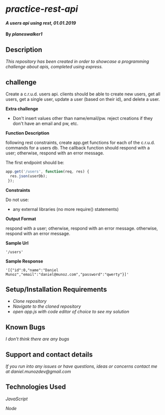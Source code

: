 # _practice-rest-api_

#### _A users api using rest, 01.01.2019_

#### By _**planeswalker1**_

## Description

_This repository has been created in order to showcase a programming challenge about apis, completed using express._

## challenge

Create a c.r.u.d. users api. clients should be able to create new users, get all users, get a single user, update a user (based on their id), and delete a user.

**Extra challenge**

* Don't insert values other than name/email/pw. reject creations if they don't have an email and pw, etc.

**Function Description**

following rest constraints, create app.get functions for each of the c.r.u.d. commands for a users db. The callback function should respond with a user; otherwise, respond with an error message.

The first endpoint should be:

```javascript
app.get('/users', function(req, res) {
  res.json(userDb);
 });
 ```

**Constraints**

Do not use:

* any external libraries (no more require() statements)

**Output Format**

respond with a user; otherwise, respond with an error message. otherwise, respond with an error message.

**Sample Url**

```
'/users'
```

**Sample Response**

```
'[{"id":0,"name":"Daniel Munoz","email":"daniel@munoz.com","password":"qwerty"}]'
```

## Setup/Installation Requirements

* _Clone repository_
* _Navigate to the cloned repository_
* _open app.js with code editor of choice to see my solution_

## Known Bugs

_I don't think there are any bugs_

## Support and contact details

_If you run into any issues or have questions, ideas or concerns contact me at daniel.munozdev@gmail.com_

## Technologies Used

_JavaScript_

_Node_